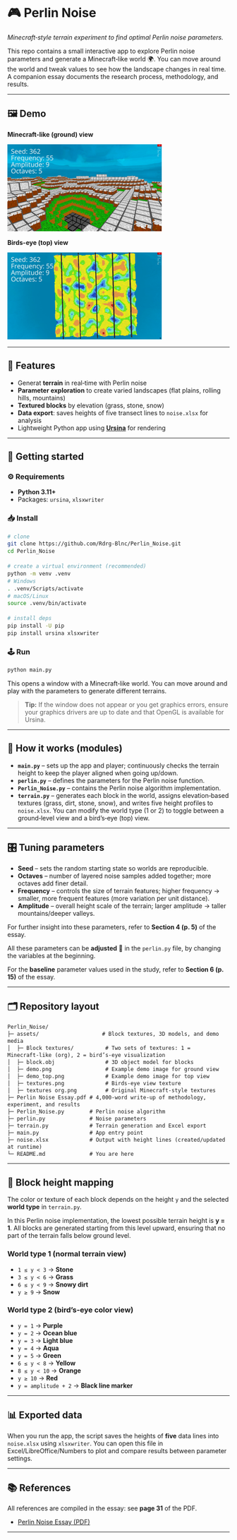# 🎮 Perlin Noise

*Minecraft‑style terrain experiment to find optimal Perlin noise parameters.*

This repo contains a small interactive app to explore Perlin noise parameters and generate a Minecraft‑like world 🌍. You can move around the world and tweak values to see how the landscape changes in real time. A companion essay documents the research process, methodology, and results.

---

## 🖼️ Demo
**Minecraft-like (ground) view**

![Perlin Noise ground demo](assets/demo.png)

**Birds-eye (top) view**

![Perlin Noise top demo](assets/demo_top.png)

---

## 🌲 Features

* Generat **terrain** in real‑time with Perlin noise
* **Parameter exploration** to create varied landscapes (flat plains, rolling hills, mountains)
* **Textured blocks** by elevation (grass, stone, snow)
* **Data export**: saves heights of five transect lines to `noise.xlsx` for analysis
* Lightweight Python app using **[Ursina](https://www.ursinaengine.org/)** for rendering

---

## 🚀 Getting started

### ⚙ Requirements️

* **Python 3.11+**
* Packages: `ursina`, `xlsxwriter`

### 📥 Install

```bash
# clone
git clone https://github.com/Rdrg-Blnc/Perlin_Noise.git
cd Perlin_Noise

# create a virtual environment (recommended)
python -m venv .venv
# Windows
. .venv/Scripts/activate
# macOS/Linux
source .venv/bin/activate

# install deps
pip install -U pip
pip install ursina xlsxwriter
```

### 🕹️ Run

```bash
python main.py
```

This opens a window with a Minecraft‑like world. You can move around and play with the parameters to generate different terrains.

> **Tip:** If the window does not appear or you get graphics errors, ensure your graphics drivers are up to date and that OpenGL is available for Ursina.

---

## 📜 How it works (modules)

* **`main.py`** – sets up the app and player; continuously checks the terrain height to keep the player aligned when going up/down.
* **`perlin.py`** – defines the parameters for the Perlin noise function.
* **`Perlin_Noise.py`** – contains the Perlin noise algorithm implementation.
* **`terrain.py`** – generates each block in the world, assigns elevation‑based textures (grass, dirt, stone, snow), and writes five height profiles to `noise.xlsx`. You can modify the world type (1 or 2) to toggle between a ground‑level view and a bird’s‑eye (top) view.

---

## 🎛️ Tuning parameters

* **Seed** – sets the random starting state so worlds are reproducible.
* **Octaves** – number of layered noise samples added together; more octaves add finer detail.
* **Frequency** – controls the size of terrain features; higher frequency → smaller, more frequent features (more variation per unit distance).
* **Amplitude** – overall height scale of the terrain; larger amplitude → taller mountains/deeper valleys.

For further insight into these parameters, refer to **Section 4 (p. 5)** of the essay.

All these parameters can be **adjusted** 🔧 in the `perlin.py` file, by changing the variables at the beginning.

For the **baseline** parameter values used in the study, refer to **Section 6 (p. 15)** of the essay.

---

## 🗂️ Repository layout 

```
Perlin_Noise/
├─ assets/                    # Block textures, 3D models, and demo media
│  ├─ Block textures/          # Two sets of textures: 1 = Minecraft‑like (org), 2 = bird’s‑eye visualization
│  ├─ block.obj                # 3D object model for blocks
│  ├─ demo.png                 # Example demo image for ground view
│  ├─ demo_top.png             # Example demo image for top view
│  ├─ textures.png             # Birds-eye view texture
│  ├─ textures org.png         # Original Minecraft‑style textures
├─ Perlin Noise Essay.pdf # 4,000‑word write‑up of methodology, experiment, and results
├─ Perlin_Noise.py        # Perlin noise algorithm
├─ perlin.py              # Noise parameters
├─ terrain.py             # Terrain generation and Excel export
├─ main.py                # App entry point
├─ noise.xlsx             # Output with height lines (created/updated at runtime)
└─ README.md              # You are here
```

---


## 🧱 Block height mapping

The color or texture of each block depends on the height `y` and the selected **world type** in `terrain.py`.

In this Perlin noise implementation, the lowest possible terrain height is **y = 1**. All blocks are generated starting from this level upward, ensuring that no part of the terrain falls below ground level.

### World type 1 (normal terrain view)

* `1 ≤ y < 3` → **Stone**
* `3 ≤ y < 6` → **Grass**
* `6 ≤ y < 9` → **Snowy dirt**
* `y ≥ 9` → **Snow**

### World type 2 (bird’s-eye color view)

* `y = 1` → **Purple**
* `y = 2` → **Ocean blue**
* `y = 3` → **Light blue**
* `y = 4` → **Aqua**
* `y = 5` → **Green**
* `6 ≤ y < 8` → **Yellow**
* `8 ≤ y < 10` → **Orange**
* `y ≥ 10` → **Red**
* `y = amplitude + 2` → **Black line marker**

---

## 📊 Exported data

When you run the app, the script saves the heights of **five** data lines into `noise.xlsx` using `xlsxwriter`. You can open this file in Excel/LibreOffice/Numbers to plot and compare results between parameter settings.

---

## 📚 References

All references are compiled in the essay: see **page 31** of the PDF.

* [Perlin Noise Essay (PDF)](./Perlin%20Noise%20Essay.pdf)

---
